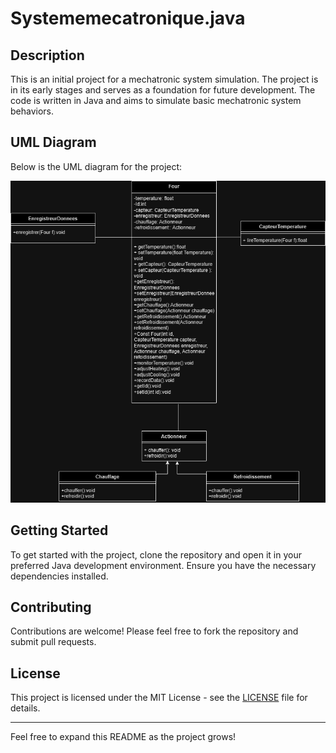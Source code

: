 # Systememecatronique.java

## Description
This is an initial project for a mechatronic system simulation. The project is in its early stages and serves as a foundation for future development. The code is written in Java and aims to simulate basic mechatronic system behaviors.

## UML Diagram
Below is the UML diagram for the project:

![UML Diagram](projetmoduledrawio.png)

## Getting Started
To get started with the project, clone the repository and open it in your preferred Java development environment. Ensure you have the necessary dependencies installed.

## Contributing
Contributions are welcome! Please feel free to fork the repository and submit pull requests.

## License
This project is licensed under the MIT License - see the [LICENSE](LICENSE) file for details.

---

Feel free to expand this README as the project grows!
